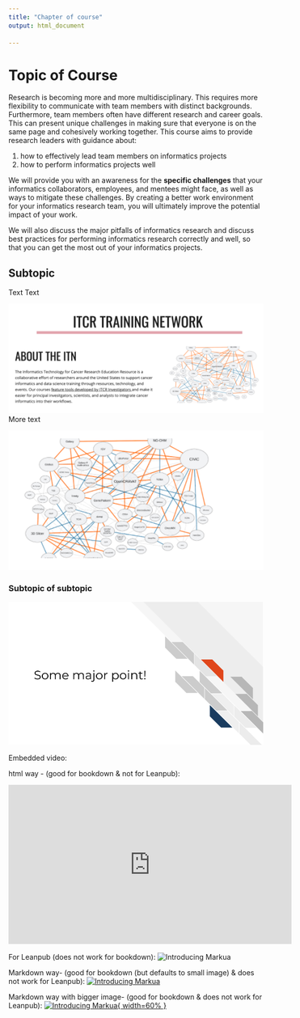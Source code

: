 ```yaml
---
title: "Chapter of course"
output: html_document

---
```




# Topic of Course


Research is becoming more and more multidisciplinary. This requires more flexibility to communicate with team members with distinct backgrounds. Furthermore, team members often have different research and career goals. This can present unique challenges in making sure that everyone is on the same page and cohesively working together. This course aims to provide research leaders with guidance about:  

 1) how to effectively lead team members on informatics projects  
 2) how to perform informatics projects well   

We will provide you with an awareness for the **specific challenges** that your informatics collaborators, employees, and mentees might face, as well as ways to mitigate these challenges. By creating a better work environment for your informatics research team, you will ultimately improve the potential impact of your work. 

We will also discuss the major pitfalls of informatics research and discuss best practices for performing informatics research correctly and well, so that you can get the most out of your informatics projects. 

## Subtopic

Text Text 

![](images/itcr_training_network.png)
More text

![](images/tools.png)

### Subtopic of subtopic


![](images/Image_res_72.png)

Embedded video:

html way - (good for bookdown & not for Leanpub):
<iframe width="560" height="315" src="https://www.youtube.com/embed/VOCYL-FNbr0" frameborder="0" allow="accelerometer; autoplay; clipboard-write; encrypted-media; gyroscope; picture-in-picture" allowfullscreen></iframe>

For Leanpub (does not work for bookdown):
![Introducing Markua](https://www.youtube.com/watch?t=105&v=VOCYL-FNbr0)

Markdown way- (good for bookdown (but defaults to small image) & does not work for Leanpub):
[![Introducing Markua](http://img.youtube.com/vi/VOCYL-FNbr0/mqdefault.jpg)](https://www.youtube.com/watch?t=105&v=VOCYL-FNbr0)

Markdown way with bigger image- (good for bookdown  & does not work for Leanpub):
[![Introducing Markua](http://img.youtube.com/vi/VOCYL-FNbr0/mqdefault.jpg){ width=60% }](https://www.youtube.com/watch?t=105&v=VOCYL-FNbr0)

